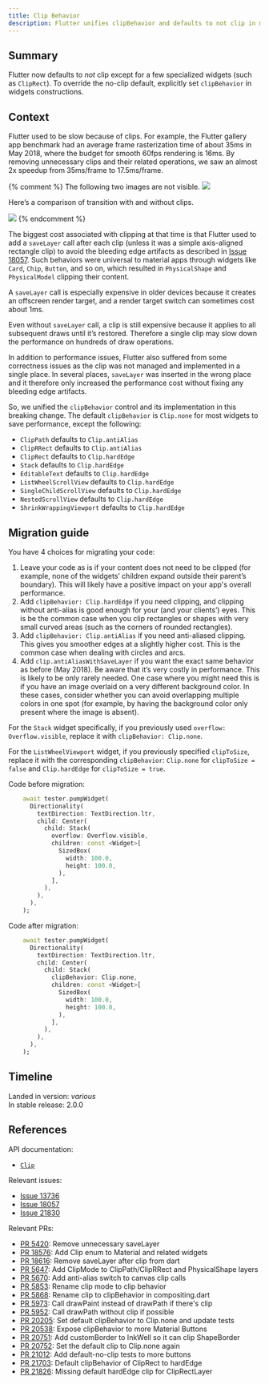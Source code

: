 ```yaml
---
title: Clip Behavior
description: Flutter unifies clipBehavior and defaults to not clip in most cases.
---
```


## Summary

Flutter now defaults to _not_ clip except for a few specialized widgets
(such as `ClipRect`). To override the no-clip default,
explicitly set `clipBehavior` in widgets constructions.

## Context

Flutter used to be slow because of clips. For example,
the Flutter gallery app benchmark had an average frame
rasterization time of about 35ms in May 2018,
where the budget for smooth 60fps rendering is 16ms.
By removing unnecessary clips and their related operations,
we saw an almost 2x speedup from 35ms/frame to 17.5ms/frame.

{% comment %}
The following two images are not visible.
![](https://lh5.googleusercontent.com/Pn8FxuW2W3Cgvw9kIUvLLenrwXti7WRm_zPif3VJILa325d1Njm8aP47DXfK1r2Du-FwLKhI9umw5nMG6eNqn5fLnQBIt6VIPZ7Q2ETiCuXgQPD1cUYOeA-2Ph_DpvL27fK7m_Af)

Here’s a comparison of transition with and without clips.

![](https://lh5.googleusercontent.com/gSFKigrEoekji0juxTVjj29PlIizjuxJsetHsIegLt85zCHknRIUOeICjMdEBjBhPZDZXcEzFh1WCOrdmZa9KZ5vghgS7Uo9IDAKyBtEJ7h3tKfIHXf6A4vxrHfj1a_0kuT6f4r2)
{% endcomment %}

The biggest cost associated with clipping at that time is that Flutter
used to add a `saveLayer` call after each clip (unless it was a simple
axis-aligned rectangle clip) to avoid the bleeding edge artifacts
as described in [Issue 18057][]. Such behaviors were universal to
material apps through widgets like `Card`, `Chip`, `Button`, and so on,
which resulted in `PhysicalShape` and `PhysicalModel` clipping their content.


A `saveLayer` call is especially expensive in older devices because
it creates an offscreen render target, and a render target switch
can sometimes cost about 1ms.

Even without `saveLayer` call, a clip is still expensive
because it applies to all subsequent draws until it’s restored.
Therefore a single clip may slow down the performance on
hundreds of draw operations.

In addition to performance issues, Flutter also suffered from
some correctness issues as the clip was not managed and implemented
in a single place. In several places, `saveLayer` was inserted
in the wrong place and it therefore only increased the performance
cost without fixing any bleeding edge artifacts.

So, we unified the `clipBehavior` control and its implementation in
this breaking change. The default `clipBehavior` is `Clip.none`
for most widgets to save performance, except the following:

* `ClipPath` defaults to `Clip.antiAlias`
* `ClipRRect` defaults to `Clip.antiAlias`
* `ClipRect` defaults to `Clip.hardEdge`
* `Stack` defaults to `Clip.hardEdge`
* `EditableText` defaults to `Clip.hardEdge`
* `ListWheelScrollView` defaults to `Clip.hardEdge`
* `SingleChildScrollView` defaults to `Clip.hardEdge`
* `NestedScrollView` defaults to `Clip.hardEdge`
* `ShrinkWrappingViewport` defaults to `Clip.hardEdge`

## Migration guide

You have 4 choices for migrating your code:

1. Leave your code as is if your content does not need
   to be clipped (for example, none of the widgets’ children
   expand outside their parent’s boundary).
   This will likely have a positive impact on your app's
   overall performance.
2. Add `clipBehavior: Clip.hardEdge` if you need clipping,
   and clipping without anti-alias is good enough for your
   (and your clients’) eyes. This is be the common case
   when you clip rectangles or shapes with very small curved areas
   (such as the corners of rounded rectangles).
3. Add `clipBehavior: Clip.antiAlias` if you need
   anti-aliased clipping. This gives you smoother edges
   at a slightly higher cost. This is the common case when
   dealing with circles and arcs.
4. Add `clip.antiAliasWithSaveLayer` if you want the exact
   same behavior as before (May 2018). Be aware that it’s
   very costly in performance. This is likely to be only
   rarely needed. One case where you might need this is if
   you have an image overlaid on a very different background color.
   In these cases, consider whether you can avoid overlapping
   multiple colors in one spot (for example, by having the
   background color only present where the image is absent).

For the `Stack` widget specifically, if you previously used
`overflow: Overflow.visible`, replace it with `clipBehavior: Clip.none`.

For the `ListWheelViewport` widget, if you previously specified
`clipToSize`, replace it with the corresponding `clipBehavior`:
`Clip.none` for `clipToSize = false` and
`Clip.hardEdge` for `clipToSize = true`.

Code before migration:

<!-- skip -->
```dart
    await tester.pumpWidget(
      Directionality(
        textDirection: TextDirection.ltr,
        child: Center(
          child: Stack(
            overflow: Overflow.visible,
            children: const <Widget>[
              SizedBox(
                width: 100.0,
                height: 100.0,
              ),
            ],
          ),
        ),
      ),
    );
```

Code after migration:

<!-- skip -->
```dart
    await tester.pumpWidget(
      Directionality(
        textDirection: TextDirection.ltr,
        child: Center(
          child: Stack(
            clipBehavior: Clip.none,
            children: const <Widget>[
              SizedBox(
                width: 100.0,
                height: 100.0,
              ),
            ],
          ),
        ),
      ),
    );
```

## Timeline

Landed in version: _various_<br>
In stable release: 2.0.0

## References

API documentation:
* [`Clip`][]

Relevant issues:
* [Issue 13736][]
* [Issue 18057][]
* [Issue 21830][]

Relevant PRs:

* [PR 5420][]: Remove unnecessary saveLayer
* [PR 18576][]: Add Clip enum to Material and related widgets
* [PR 18616][]: Remove saveLayer after clip from dart
* [PR 5647][]: Add ClipMode to ClipPath/ClipRRect and PhysicalShape layers
* [PR 5670][]: Add anti-alias switch to canvas clip calls
* [PR 5853][]: Rename clip mode to clip behavior
* [PR 5868][]: Rename clip to clipBehavior in compositing.dart
* [PR 5973][]: Call drawPaint instead of drawPath if there's clip
* [PR 5952][]: Call drawPath without clip if possible
* [PR 20205][]: Set default clipBehavior to Clip.none and update tests
* [PR 20538][]: Expose clipBehavior to more Material Buttons
* [PR 20751][]: Add customBorder to InkWell so it can clip ShapeBorder
* [PR 20752][]: Set the default clip to Clip.none again
* [PR 21012][]: Add default-no-clip tests to more buttons
* [PR 21703][]: Default clipBehavior of ClipRect to hardEdge
* [PR 21826][]: Missing default hardEdge clip for ClipRectLayer

[PR 5420]:  {{site.github}}/flutter/engine/pull/5420
[PR 5647]:  {{site.github}}/flutter/engine/pull/5647
[PR 5670]:  {{site.github}}/flutter/engine/pull/5670
[PR 5853]:  {{site.github}}/flutter/engine/pull/5853
[PR 5868]:  {{site.github}}/flutter/engine/pull/5868
[PR 5952]:  {{site.github}}/flutter/engine/pull/5952
[PR 5973]:  {{site.github}}/flutter/engine/pull/5937
[PR 18576]: {{site.github}}/flutter/flutter/pull/18576
[PR 18616]: {{site.github}}/flutter/flutter/pull/18616
[PR 20205]: {{site.github}}/flutter/flutter/pull/20205
[PR 20538]: {{site.github}}/flutter/flutter/pull/20538
[PR 20751]: {{site.github}}/flutter/flutter/pull/20751
[PR 20752]: {{site.github}}/flutter/flutter/pull/20752
[PR 21012]: {{site.github}}/flutter/flutter/pull/21012
[PR 21703]: {{site.github}}/flutter/flutter/pull/21703
[PR 21826]: {{site.github}}/flutter/flutter/pull/21826

[`Clip`]: {{site.api}}/flutter/dart-ui/Clip-class.html
[Issue 13736]: {{site.github}}/flutter/flutter/issues/13736
[Issue 18057]: {{site.github}}/flutter/flutter/issues/18057
[Issue 21830]: {{site.github}}/flutter/flutter/issues/21830
[Issue 18057]: {{site.github}}/flutter/flutter/issues/18057
